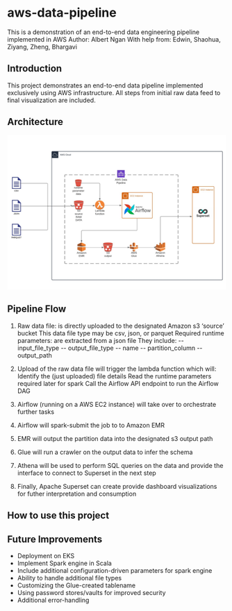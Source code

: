 # aws-data-pipeline
This is a demonstration of an end-to-end data engineering pipeline implemented in AWS
Author: Albert Ngan
With help from: Edwin, Shaohua, Ziyang, Zheng, Bhargavi

## Introduction
This project demonstrates an end-to-end data pipeline implemented exclusively using AWS infrastructure. All steps from initial raw data feed to final visualization are included. 

## Architecture
![pipeline](images/pipeline-diagram.jpeg)

## Pipeline Flow
1.  Raw data file: is directly uploaded to the designated Amazon s3 ‘source’ bucket
    This data file type may be csv, json, or parquet
    Required runtime parameters: are extracted from a json file 
    They include:
    -- input_file_type
    -- output_file_type
    -- name
    -- partition_column
    -- output_path

2.  Upload of the raw data file will trigger the lambda function which will: 
    Identify the (just uploaded) file details 
    Read the runtime parameters required later for spark 
    Call the Airflow API endpoint to run the Airflow DAG
    
3.  Airflow (running on a AWS EC2 instance) will take over to orchestrate further tasks

4.  Airflow will spark-submit the job to to Amazon EMR

5.  EMR will output the partition data into the designated s3 output path

6.  Glue will run a crawler on the output data to infer the schema

7.  Athena will be used to perform SQL queries on the data and provide the interface to connect to Superset in the next step

8.  Finally, Apache Superset can create provide dashboard visualizations for futher interpretation and consumption


## How to use this project


## Future Improvements
* Deployment on EKS
* Implement Spark engine in Scala
* Include additional configuration-driven parameters for spark engine
* Ability to handle additional file types
* Customizing the Glue-created tablename
* Using password stores/vaults for improved security
* Additional error-handling




